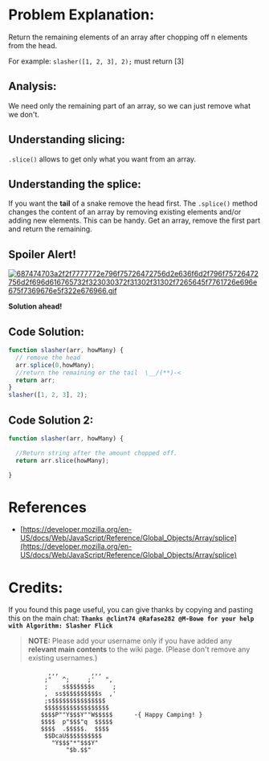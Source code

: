 # Problem Explanation:
Return the remaining elements of an array after chopping off n elements from the head.

For example: `slasher([1, 2, 3], 2);` must return [3]

## Analysis:
We need only the remaining part of an array, so we can just remove what we don't.

## Understanding slicing:
`.slice()` allows to get only what you want from an array.

## Understanding the splice:
If you want the **tail** of a snake remove the head first. The `.splice()` method changes the content of an array by removing existing elements and/or adding new elements. This can be handy. Get an array, remove the first part and return the remaining.

## Spoiler Alert!
[![687474703a2f2f7777772e796f75726472756d2e636f6d2f796f75726472756d2f696d616765732f323030372f31302f31302f7265645f7761726e696e675f7369676e5f322e676966.gif](https://files.gitter.im/FreeCodeCamp/Wiki/nlOm/thumb/687474703a2f2f7777772e796f75726472756d2e636f6d2f796f75726472756d2f696d616765732f323030372f31302f31302f7265645f7761726e696e675f7369676e5f322e676966.gif)](https://files.gitter.im/FreeCodeCamp/Wiki/nlOm/687474703a2f2f7777772e796f75726472756d2e636f6d2f796f75726472756d2f696d616765732f323030372f31302f31302f7265645f7761726e696e675f7369676e5f322e676966.gif)

**Solution ahead!**

## Code Solution:

```javascript
function slasher(arr, howMany) {
  // remove the head
  arr.splice(0,howMany);
  //return the remaining or the tail  \__/(**)-<
  return arr;
}
slasher([1, 2, 3], 2);
```

## Code Solution 2:

```javascript
function slasher(arr, howMany) {

  //Return string after the amount chopped off.
  return arr.slice(howMany);

}
```
# References
- [https://developer.mozilla.org/en-US/docs/Web/JavaScript/Reference/Global_Objects/Array/splice](https://developer.mozilla.org/en-US/docs/Web/JavaScript/Reference/Global_Objects/Array/splice)

# Credits:
If you found this page useful, you can give thanks by copying and pasting this on the main chat: **`Thanks @clint74 @Rafase282 @M-Bowe for your help with Algorithm: Slasher Flick`**

> **NOTE:** Please add your username only if you have added any **relevant main contents** to the wiki page. (Please don't remove any existing usernames.)

```
           ,,,         ,,,
          ;"   ^;     ;'   ",
          ;    s$$$$$$$s     ;
          ,  ss$$$$$$$$$$s  ,'
          ;s$$$$$$$$$$$$$$$
          $$$$$$$$$$$$$$$$$$
         $$$$P""Y$$$Y""W$$$$$      -{ Happy Camping! }
         $$$$  p"$$$"q  $$$$$
         $$$$  .$$$$$.  $$$$
          $$DcaU$$$$$$$$$$
            "Y$$$"*"$$$Y"
                "$b.$$"
```